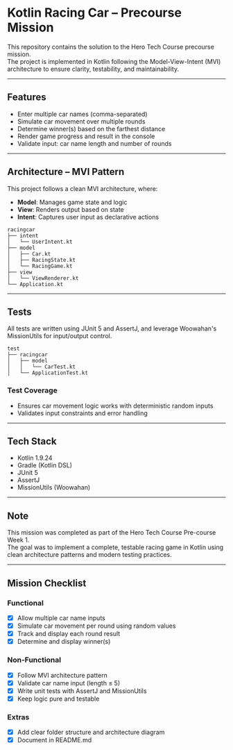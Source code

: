 # Kotlin Racing Car – Precourse Mission

This repository contains the solution to the Hero Tech Course precourse mission.  
The project is implemented in Kotlin following the Model-View-Intent (MVI) architecture to ensure clarity, testability, and maintainability.

---

## Features

- Enter multiple car names (comma-separated)  
- Simulate car movement over multiple rounds  
- Determine winner(s) based on the farthest distance  
- Render game progress and result in the console  
- Validate input: car name length and number of rounds  

---

## Architecture – MVI Pattern

This project follows a clean MVI architecture, where:

- **Model**: Manages game state and logic  
- **View**: Renders output based on state  
- **Intent**: Captures user input as declarative actions  

```
racingcar
├── intent
│   └── UserIntent.kt
├── model
│   ├── Car.kt
│   ├── RacingState.kt
│   └── RacingGame.kt
├── view
│   └── ViewRenderer.kt
└── Application.kt
```

---

## Tests

All tests are written using JUnit 5 and AssertJ, and leverage Woowahan's MissionUtils for input/output control.

```
test
├── racingcar
│   ├── model
│   │   └── CarTest.kt
│   └── ApplicationTest.kt
```

### Test Coverage

- Ensures car movement logic works with deterministic random inputs  
- Validates input constraints and error handling  

---


## Tech Stack

- Kotlin 1.9.24  
- Gradle (Kotlin DSL)  
- JUnit 5  
- AssertJ  
- MissionUtils (Woowahan)

---

## Note

This mission was completed as part of the Hero Tech Course Pre-course Week 1.  
The goal was to implement a complete, testable racing game in Kotlin using clean architecture patterns and modern testing practices.

---

##  Mission Checklist

### Functional
- [x] Allow multiple car name inputs  
- [x] Simulate car movement per round using random values  
- [x] Track and display each round result  
- [x] Determine and display winner(s)  

### Non-Functional
- [x] Follow MVI architecture pattern  
- [x] Validate car name input (length ≤ 5)  
- [x] Write unit tests with AssertJ and MissionUtils  
- [x] Keep logic pure and testable  

### Extras
- [x] Add clear folder structure and architecture diagram  
- [x] Document in README.md
